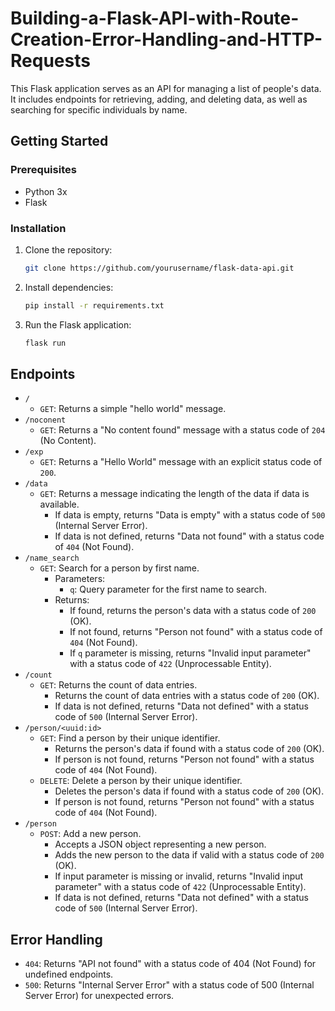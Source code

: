 # Building-a-Flask-API-with-Route-Creation-Error-Handling-and-HTTP-Requests

This Flask application serves as an API for managing a list of people's data. It includes endpoints for retrieving, adding, and deleting data, as well as searching for specific individuals by name.

## Getting Started

### Prerequisites
- Python 3x
- Flask

### Installation
1. Clone the repository:
   ```bash
   git clone https://github.com/yourusername/flask-data-api.git
   ```
2. Install dependencies:
   ```bash
   pip install -r requirements.txt
   ```
3. Run the Flask application:
   ```bash
   flask run
   ```

## Endpoints
- `/`
  - `GET`: Returns a simple "hello world" message.
- `/noconent`
  - `GET`: Returns a "No content found" message with a status code of `204` (No Content).
- `/exp`
  - `GET`: Returns a "Hello World" message with an explicit status code of `200`.
- `/data`
  - `GET`: Returns a message indicating the length of the data if data is available.
    - If data is empty, returns "Data is empty" with a status code of `500` (Internal Server Error).
    - If data is not defined, returns "Data not found" with a status code of `404` (Not Found). 
- `/name_search`
  - `GET`: Search for a person by first name.
    - Parameters:
      - `q`: Query parameter for the first name to search.
    - Returns:
      - If found, returns the person's data with a status code of `200` (OK).
      - If not found, returns "Person not found" with a status code of `404` (Not Found).
      - If `q` parameter is missing, returns "Invalid input parameter" with a status code of `422` (Unprocessable Entity). 
- `/count`
  - `GET`: Returns the count of data entries.
    - Returns the count of data entries with a status code of `200` (OK).
    - If data is not defined, returns "Data not defined" with a status code of `500` (Internal Server Error).   
- `/person/<uuid:id>`
  - `GET`: Find a person by their unique identifier.
    - Returns the person's data if found with a status code of `200` (OK).
    - If person is not found, returns "Person not found" with a status code of `404` (Not Found).
  - `DELETE`: Delete a person by their unique identifier.
    - Deletes the person's data if found with a status code of `200` (OK).
    - If person is not found, returns "Person not found" with a status code of `404` (Not Found). 
- `/person`
  - `POST`: Add a new person.
    - Accepts a JSON object representing a new person.
    - Adds the new person to the data if valid with a status code of `200` (OK).
    - If input parameter is missing or invalid, returns "Invalid input parameter" with a status code of `422` (Unprocessable Entity).
    - If data is not defined, returns "Data not defined" with a status code of `500` (Internal Server Error).

## Error Handling
- `404`: Returns "API not found" with a status code of 404 (Not Found) for undefined endpoints.
- `500`: Returns "Internal Server Error" with a status code of 500 (Internal Server Error) for unexpected errors.
